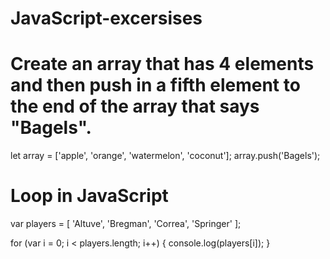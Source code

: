 # JavaScript-excersises
# Create an array that has 4 elements and then push in a fifth element to the end of the array that says "Bagels".

let array = ['apple', 'orange', 'watermelon', 'coconut'];
array.push('Bagels');

# Loop in JavaScript
var players = [
  'Altuve',
  'Bregman',
  'Correa',
  'Springer'
];

for (var i = 0; i < players.length; i++) {
  console.log(players[i]);
}
